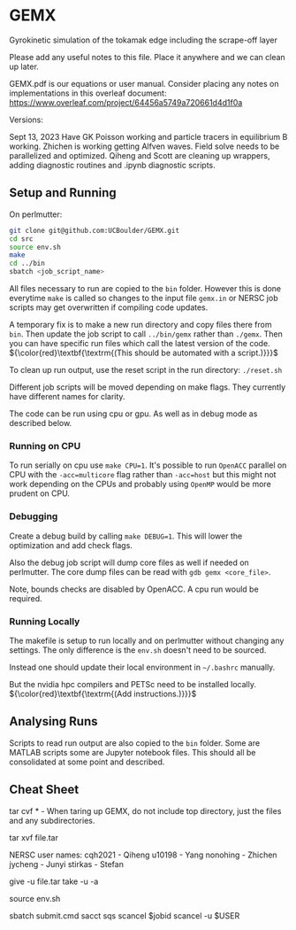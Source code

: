 # GEMX

Gyrokinetic simulation of the tokamak edge including the scrape-off layer

Please add any useful notes to this file. Place it anywhere and we can clean up later.

GEMX.pdf is our equations or user manual.  Consider placing any notes on implementations in this overleaf document: https://www.overleaf.com/project/64456a5749a720661d4d1f0a

Versions:

Sept 13, 2023 
Have GK Poisson working and particle tracers in equilibrium B working.  Zhichen is working getting Alfven waves.  Field solve needs to be parallelized and optimized. Qiheng and Scott are cleaning up wrappers, adding diagnostic routines and .ipynb diagnostic scripts.

## Setup and Running

On perlmutter:

```bash
git clone git@github.com:UCBoulder/GEMX.git
cd src
source env.sh
make
cd ../bin
sbatch <job_script_name>
```

All files necessary to run are copied to the ```bin``` folder. However this is done everytime ```make``` is called so changes to the input file ```gemx.in``` or NERSC job scripts may get overwritten
if compiling code updates.

A temporary fix is to make a new run directory and copy files there from ```bin```. Then update the job script to call ```../bin/gemx``` rather than ```./gemx```. Then you can have specific run files which call the latest version of the code.
${\color{red}\textbf{\textrm{(This should be automated with a script.)}}}$

To clean up run output, use the reset script in the run directory: ```./reset.sh```

Different job scripts will be moved depending on make flags. They currently have different names for clarity.

The code can be run using cpu or gpu. As well as in debug mode as described below.

### Running on CPU

To run serially on cpu use ```make CPU=1```. It's possible to run ```OpenACC``` parallel on CPU with the ```-acc=multicore``` flag rather than ```-acc=host``` but this might not work depending on the CPUs and probably using ```OpenMP``` would be more prudent on CPU.

### Debugging

Create a debug build by calling ```make DEBUG=1```. This will lower the optimization and add check flags.

Also the debug job script will dump core files as well if needed on perlmutter. The core dump files can be read with ```gdb gemx <core_file>```.

Note, bounds checks are disabled by OpenACC. A cpu run would be required.

### Running Locally

The makefile is setup to run locally and on perlmutter without changing any settings. The only difference is the ```env.sh``` doesn't need to be sourced.

Instead one should update their local environment in ```~/.bashrc``` manually.

But the nvidia hpc compilers and PETSc need to be installed locally. ${\color{red}\textbf{\textrm{(Add instructions.)}}}$

## Analysing Runs

Scripts to read run output are also copied to the ```bin``` folder. Some are MATLAB scripts some are Jupyter notebook files. This should all be consolidated at some point and described.

## Cheat Sheet

tar cvf * - When taring up GEMX, do not include top directory, just the files and any subdirectories.

tar xvf file.tar

NERSC user names:
cqh2021 - Qiheng
u10198 - Yang
nonohing - Zhichen
jycheng - Junyi
stirkas - Stefan

give -u <username> file.tar
take -u <username> -a

source env.sh

sbatch submit.cmd
sacct
sqs
scancel $jobid
scancel -u $USER
